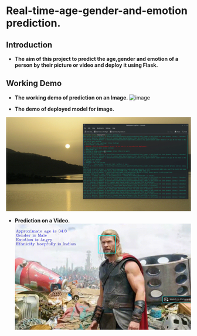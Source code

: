 # **Real-time-age-gender-and-emotion prediction.**

## **Introduction**
- **The aim of this project to predict the age,gender and emotion of a person by their picture or video and deploy it using Flask.**

## Working Demo
- **The working demo of prediction on an Image.**
![image](https://user-images.githubusercontent.com/54211313/125079482-4da73800-e0e1-11eb-867c-59e5a923fb5f.png)

- **The demo of deployed model for image.**

![DEmo_Flask](https://github.com/Anshal55/Real-time-age-gender-and-emotion/blob/main/Demo/img_pred_flask.gif)

- **Prediction on a Video.**
![Video](https://github.com/Anshal55/Real-time-age-gender-and-emotion/blob/main/Demo/img_pred.gif)
